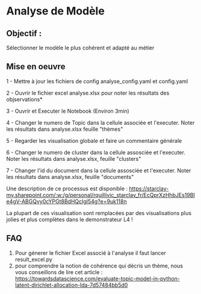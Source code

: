 Analyse de Modèle
=================

Objectif :
----------
Sélectionner le modèle le plus cohérent et adapté au métier

Mise en oeuvre
--------------

1 - Mettre à jour les fichiers de config analyse_config.yaml et config.yaml

2 - Ouvrir le fichier excel analyse.xlsx pour noter les résultats des objservations*

3 - Ouvrir et Executer le Notebook (Environ 3min)

4 - Changer le numero de Topic dans la cellule associée et l'executer. Noter les résultats dans analyse.xlsx feuille "thèmes"

5 - Regarder les visualisation globale et faire un commentaire générale

6 - Changer le numero de cluster dans la cellule assosciée et l'executer. Noter les résultats dans analyse.xlsx, feuille "clusters"

7  - Changer l'id du document dans la cellule assosciée et l'executer. Noter les résultats dans analyse.xlsx, feuille "documents"

Une description de ce processus est disponible : https://starclay-my.sharepoint.com/:w:/g/personal/rquillivic_starclay_fr/EcQprXzHhbJEs19Ble4gV-ABGQvy0cYPGt8BdHQcIgl54g?e=9uk118n

La plupart de ces visualisation sont remplacées par des visualisations plus jolies et plus complètes dans le demonstrateur L4 !

FAQ
---

1) Pour génerer le fichier Excel associé à l'analyse il faut lancer result_excel.py
2) pour comprendre la notion de cohérence qui décris un thème, nous vous conseillons de lire cet article : https://towardsdatascience.com/evaluate-topic-model-in-python-latent-dirichlet-allocation-lda-7d57484bb5d0
